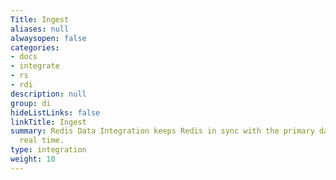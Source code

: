 ```yaml
---
Title: Ingest
aliases: null
alwaysopen: false
categories:
- docs
- integrate
- rs
- rdi
description: null
group: di
hideListLinks: false
linkTitle: Ingest
summary: Redis Data Integration keeps Redis in sync with the primary database in near
  real time.
type: integration
weight: 10
---
```

